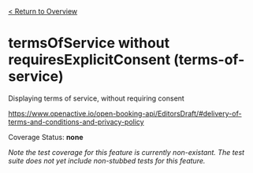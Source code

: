 [< Return to Overview](../../README.md)
# termsOfService without requiresExplicitConsent (terms-of-service)

Displaying terms of service, without requiring consent


https://www.openactive.io/open-booking-api/EditorsDraft/#delivery-of-terms-and-conditions-and-privacy-policy

Coverage Status: **none**


*Note the test coverage for this feature is currently non-existant. The test suite does not yet include non-stubbed tests for this feature.*



